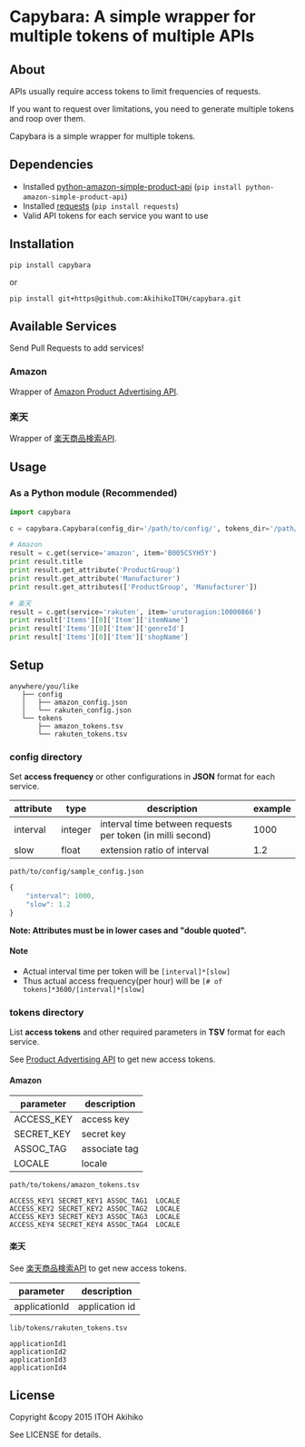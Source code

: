 # Capybara: A simple wrapper for multiple tokens of multiple APIs
## About
APIs usually require access tokens to limit frequencies of requests.

If you want to request over limitations, you need to generate multiple tokens and roop over them.

Capybara is a simple wrapper for multiple tokens.

## Dependencies

* Installed [python-amazon-simple-product-api](https://github.com/yoavaviram/python-amazon-simple-product-api) (`pip install python-amazon-simple-product-api`)
* Installed [requests](http://docs.python-requests.org/en/latest/) (`pip install requests`)
* Valid API tokens for each service you want to use

## Installation

```
pip install capybara
```

or 

```
pip install git+https@github.com:AkihikoITOH/capybara.git
```

## Available Services
Send Pull Requests to add services!

### Amazon
Wrapper of [Amazon Product Advertising API](https://affiliate.amazon.co.jp/gp/advertising/api/detail/main.html).

### 楽天
Wrapper of [楽天商品検索API](https://webservice.rakuten.co.jp/api/ichibaitemsearch/).

## Usage

### As a Python module (**Recommended**)

``` python
import capybara

c = capybara.Capybara(config_dir='/path/to/config/', tokens_dir='/path/to/tokens/')

# Amazon
result = c.get(service='amazon', item='B005CSYH5Y')
print result.title
print result.get_attribute('ProductGroup')
print result.get_attribute('Manufacturer')
print result.get_attributes(['ProductGroup', 'Manufacturer'])

# 楽天
result = c.get(service='rakuten', item='urutoragion:10000866')
print result['Items'][0]['Item']['itemName']
print result['Items'][0]['Item']['genreId']
print result['Items'][0]['Item']['shopName']
```

## Setup

```
anywhere/you/like
   ├── config
   │   ├── amazon_config.json
   │   └── rakuten_config.json
   └── tokens
       ├── amazon_tokens.tsv
       └── rakuten_tokens.tsv
```

### config directory

Set **access frequency** or other configurations in **JSON** format for each service.

|attribute|type|description|example|
|---------|----|-----------|-------|
|interval|integer|interval time between requests per token (in milli second)|1000|
|slow|float|extension ratio of interval|1.2|

`path/to/config/sample_config.json`

``` javascript
{
    "interval": 1000,
    "slow": 1.2
}
```

**Note: Attributes must be in lower cases and "double quoted".**

#### Note

* Actual interval time per token will be `[interval]*[slow]`
* Thus actual access frequency(per hour) will be `[# of tokens]*3600/[interval]*[slow]`

### tokens directory

List **access tokens** and other required parameters in **TSV** format for each service.

See [Product Advertising API](https://affiliate-program.amazon.com/gp/advertising/api/detail/main.html) to get new access tokens.

#### Amazon

|parameter|description|
|---------|-----------|
|ACCESS_KEY| access key |
|SECRET_KEY| secret key |
|ASSOC_TAG| associate tag |
|LOCALE| locale |

`path/to/tokens/amazon_tokens.tsv`

```
ACCESS_KEY1 SECRET_KEY1 ASSOC_TAG1  LOCALE
ACCESS_KEY2 SECRET_KEY2 ASSOC_TAG2  LOCALE
ACCESS_KEY3 SECRET_KEY3 ASSOC_TAG3  LOCALE
ACCESS_KEY4 SECRET_KEY4 ASSOC_TAG4  LOCALE
```

#### 楽天

See [楽天商品検索API](https://webservice.rakuten.co.jp/api/ichibaitemsearch/) to get new access tokens.

|parameter|description|
|---------|-----------|
|applicationId| application id |

`lib/tokens/rakuten_tokens.tsv`

```
applicationId1
applicationId2
applicationId3
applicationId4
```
## License

Copyright &copy 2015 ITOH Akihiko

See LICENSE for details.
